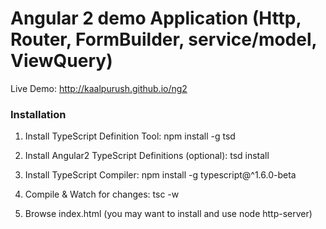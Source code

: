 # Angular 2 demo Application (Http, Router, FormBuilder, service/model, ViewQuery)

Live Demo: http://kaalpurush.github.io/ng2

### Installation
1. Install TypeScript Definition Tool: npm install -g tsd

2. Install Angular2 TypeScript Definitions (optional): tsd install

3. Install TypeScript Compiler: npm install -g typescript@^1.6.0-beta

4. Compile & Watch for changes: tsc -w

5. Browse index.html (you may want to install and use node http-server)

